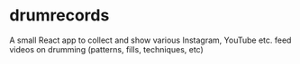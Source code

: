 # drumrecords
A small React app to collect and show various Instagram, YouTube etc. feed videos on drumming (patterns, fills, techniques, etc)
